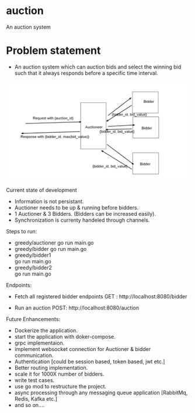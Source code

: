 # auction
An auction system

# Problem statement
- An auction system which can auction bids and select the winning bid such that it always responds before a specific time interval. 

![](images/design.png)


Current state of development

- Information is not persistant.
- Auctioner needs to be up & running before bidders.
- 1 Auctioner & 3 Bidders. (Bidders can be increased easily).
- Synchronization is currenty handeled through channels. 

Steps to run:
- greedy/auctioner 
   go run main.go 
- greedy/bidder
   go run main.go
- greedy/bidder1        	
   go run main.go
- greedy/bidder2        	
   go run main.go   

Endpoints:
- Fetch all registered bidder endpoints
GET : http://localhost:8080/bidder

- Run an auction
POST: http://localhost:8080/auction

Future Enhancements:
- Dockerize the application.
- start the application with doker-compose.
- grpc implementaion.
- implement websocket connection for Auctioner & bidder communication.
- Authentication [could be session based, token based, jwt etc.]
- Better routing implementation.
- scale it for 1000X number of bidders.
- write test cases.
- use go mod to restructure the project.
- async processing through any messaging queue application [RabbitMq, Redis, Kafka etc.]
- and so on....
